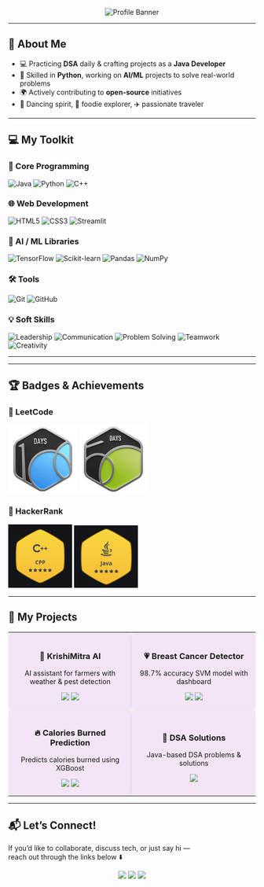 <!-- TOP IMAGE -->
<p align="center">
  <img src="https://github.com/Shatakshi0216/Shatakshi0216/blob/main/Gemini_Generated_Image_psc2qupsc2qupsc2.png" alt="Profile Banner" width="300px">
</p>

---

## 💫 About Me
- 💻 Practicing **DSA** daily & crafting projects as a **Java Developer**  
- 🐍 Skilled in **Python**, working on **AI/ML** projects to solve real-world problems  
- 🌍 Actively contributing to **open-source** initiatives  
- 💃 Dancing spirit, 🍜 foodie explorer, ✈️ passionate traveler  

---

## 💻 My Toolkit

### 🔹 Core Programming
![Java](https://img.shields.io/badge/-Java-ED8B00?style=for-the-badge&logo=openjdk&logoColor=white)
![Python](https://img.shields.io/badge/-Python-3776AB?style=for-the-badge&logo=python&logoColor=white)
![C++](https://img.shields.io/badge/-C++-00599C?style=for-the-badge&logo=cplusplus&logoColor=white)

### 🌐 Web Development
![HTML5](https://img.shields.io/badge/-HTML5-E34F26?style=for-the-badge&logo=html5&logoColor=white)
![CSS3](https://img.shields.io/badge/-CSS3-1572B6?style=for-the-badge&logo=css3&logoColor=white)
![Streamlit](https://img.shields.io/badge/-Streamlit-FF4B4B?style=for-the-badge&logo=streamlit&logoColor=white)

### 🤖 AI / ML Libraries
![TensorFlow](https://img.shields.io/badge/-TensorFlow-FF6F00?style=for-the-badge&logo=tensorflow&logoColor=white)
![Scikit-learn](https://img.shields.io/badge/-Scikit--learn-F7931E?style=for-the-badge&logo=scikit-learn&logoColor=white)
![Pandas](https://img.shields.io/badge/-Pandas-150458?style=for-the-badge&logo=pandas&logoColor=white)
![NumPy](https://img.shields.io/badge/-NumPy-013243?style=for-the-badge&logo=numpy&logoColor=white)

### 🛠 Tools
![Git](https://img.shields.io/badge/-Git-F05032?style=for-the-badge&logo=git&logoColor=white)
![GitHub](https://img.shields.io/badge/-GitHub-181717?style=for-the-badge&logo=github&logoColor=white)

### 💡 Soft Skills
![Leadership](https://img.shields.io/badge/-Leadership-8E24AA?style=for-the-badge&logoColor=white)
![Communication](https://img.shields.io/badge/-Communication-039BE5?style=for-the-badge&logoColor=white)
![Problem Solving](https://img.shields.io/badge/-Problem%20Solving-43A047?style=for-the-badge&logoColor=white)
![Teamwork](https://img.shields.io/badge/-Teamwork-FFB300?style=for-the-badge&logoColor=white)
![Creativity](https://img.shields.io/badge/-Creativity-F50057?style=for-the-badge&logoColor=white)


---





---

## 🏆 Badges & Achievements

### 🥇 LeetCode
<p>
  <img src="https://github.com/Shatakshi0216/Shatakshi0216/blob/main/100%20days.gif" width="140">
  <img src="https://github.com/Shatakshi0216/Shatakshi0216/blob/main/50Days.gif" width="140">
</p>

### 🥈 HackerRank
<p>
  <img src="https://github.com/Shatakshi0216/Shatakshi0216/blob/main/Cpp%205%20star.png" width="130">
  <img src="https://github.com/Shatakshi0216/Shatakshi0216/blob/main/Java%205%20star.png" width="130">
</p>

---

## 🚀 My Projects

<table>
<tr>
<td width="50%" align="center" style="background-color:#f3e5f5; border-radius:10px; padding:15px; box-shadow:0 4px 8px rgba(0,0,0,0.1);">
  
<h3>🌱 KrishiMitra AI</h3>
<p>AI assistant for farmers with weather & pest detection</p>
<a href="https://github.com/Shatakshi0216/KrishiMitra-AI"><img src="https://img.shields.io/badge/GitHub-Repo-181717?style=for-the-badge&logo=github&logoColor=white"></a>  
<a href="https://krishimitra-ai.streamlit.app/"><img src="https://img.shields.io/badge/Live-Demo-6A1B9A?style=for-the-badge"></a>

</td>

<td width="50%" align="center" style="background-color:#f3e5f5; border-radius:10px; padding:15px; box-shadow:0 4px 8px rgba(0,0,0,0.1);">
  
<h3>💗 Breast Cancer Detector</h3>
<p>98.7% accuracy SVM model with dashboard</p>
<a href="https://github.com/Shatakshi0216/breast-cancer-detector"><img src="https://img.shields.io/badge/GitHub-Repo-181717?style=for-the-badge&logo=github&logoColor=white"></a>  
<a href="https://breast-cancer-detectorr.streamlit.app/"><img src="https://img.shields.io/badge/Live-Demo-6A1B9A?style=for-the-badge"></a>

</td>
</tr>

<tr>
<td width="50%" align="center" style="background-color:#f3e5f5; border-radius:10px; padding:15px; box-shadow:0 4px 8px rgba(0,0,0,0.1);">
  
<h3>🔥 Calories Burned Prediction</h3>
<p>Predicts calories burned using XGBoost</p>
<a href="https://github.com/Shatakshi0216/calories-burned-prediction"><img src="https://img.shields.io/badge/GitHub-Repo-181717?style=for-the-badge&logo=github&logoColor=white"></a>  
<a href="https://calories-burned-prediction.streamlit.app/"><img src="https://img.shields.io/badge/Live-Demo-6A1B9A?style=for-the-badge"></a>

</td>

<td width="50%" align="center" style="background-color:#f3e5f5; border-radius:10px; padding:15px; box-shadow:0 4px 8px rgba(0,0,0,0.1);">
  
<h3>🧩 DSA Solutions</h3>
<p>Java-based DSA problems & solutions</p>
<a href="https://github.com/Shatakshi0216/DSA"><img src="https://img.shields.io/badge/GitHub-Repo-181717?style=for-the-badge&logo=github&logoColor=white"></a>  

</td>
</tr>
</table>

---

## 📬 Let’s Connect!
If you’d like to collaborate, discuss tech, or just say hi —  
reach out through the links below ⬇️

<p align="center">
  <a href="mailto:shatakshitiwari021@gmail.com"><img src="https://img.shields.io/badge/Email-D14836?style=for-the-badge&logo=gmail&logoColor=white"/></a>
  <a href="https://www.linkedin.com/in/shatakshitiwari017/"><img src="https://img.shields.io/badge/LinkedIn-0A66C2?style=for-the-badge&logo=linkedin&logoColor=white"/></a>
  <a href="https://github.com/Shatakshi0216"><img src="https://img.shields.io/badge/GitHub-181717?style=for-the-badge&logo=github&logoColor=white"/></a>
</p>
